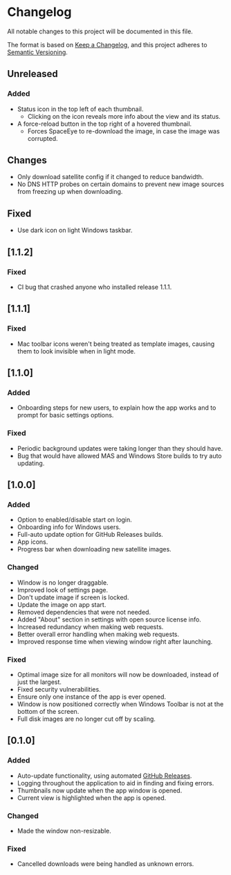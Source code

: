 # Changelog

All notable changes to this project will be documented in this file.

The format is based on [Keep a Changelog](https://keepachangelog.com/en/1.0.0/),
and this project adheres to [Semantic
Versioning](https://semver.org/spec/v2.0.0.html).

## Unreleased

### Added

- Status icon in the top left of each thumbnail.
  - Clicking on the icon reveals more info about the view and its status.
- A force-reload button in the top right of a hovered thumbnail.
  - Forces SpaceEye to re-download the image, in case the image was corrupted.

## Changes

- Only download satellite config if it changed to reduce bandwidth.
- No DNS HTTP probes on certain domains to prevent new image sources from
  freezing up when downloading.

## Fixed

- Use dark icon on light Windows taskbar.

## [1.1.2]

### Fixed

- CI bug that crashed anyone who installed release 1.1.1.

## [1.1.1]

### Fixed

- Mac toolbar icons weren't being treated as template images, causing them to
  look invisible when in light mode.

## [1.1.0]

### Added

- Onboarding steps for new users, to explain how the app works and to prompt for
  basic settings options.

### Fixed

- Periodic background updates were taking longer than they should have.
- Bug that would have allowed MAS and Windows Store builds to try auto updating.

## [1.0.0]

### Added

- Option to enabled/disable start on login.
- Onboarding info for Windows users.
- Full-auto update option for GitHub Releases builds.
- App icons.
- Progress bar when downloading new satellite images.

### Changed

- Window is no longer draggable.
- Improved look of settings page.
- Don't update image if screen is locked.
- Update the image on app start.
- Removed dependencies that were not needed.
- Added "About" section in settings with open source license info.
- Increased redundancy when making web requests.
- Better overall error handling when making web requests.
- Improved response time when viewing window right after launching.

### Fixed

- Optimal image size for all monitors will now be downloaded, instead of just
  the largest.
- Fixed security vulnerabilities.
- Ensure only one instance of the app is ever opened.
- Window is now positioned correctly when Windows Toolbar is not at the bottom
  of the screen.
- Full disk images are no longer cut off by scaling.

## [0.1.0]

### Added

- Auto-update functionality, using automated [GitHub
  Releases](https://github.com/KYDronePilot/SpaceEye/releases).
- Logging throughout the application to aid in finding and fixing errors.
- Thumbnails now update when the app window is opened.
- Current view is highlighted when the app is opened.

### Changed

- Made the window non-resizable.

### Fixed

- Cancelled downloads were being handled as unknown errors.
